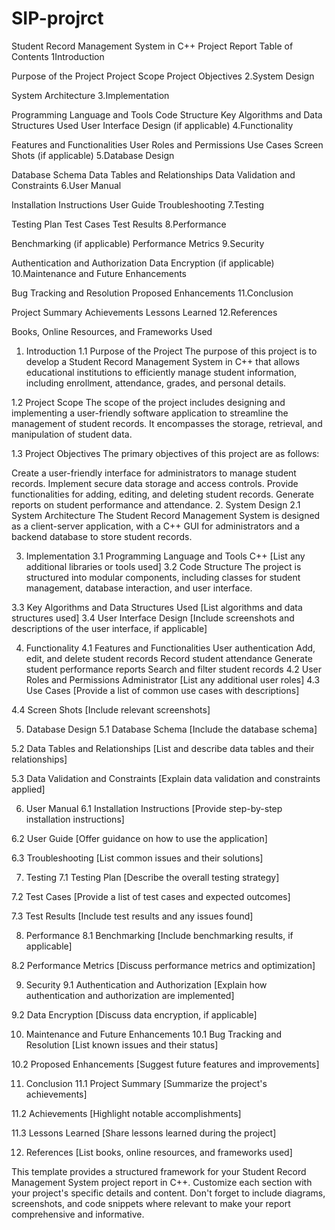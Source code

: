 # SIP-projrct
Student Record Management System in C++ Project Report
Table of Contents
1Introduction

Purpose of the Project
Project Scope
Project Objectives
2.System Design

System Architecture
3.Implementation

Programming Language and Tools
Code Structure
Key Algorithms and Data Structures Used
User Interface Design (if applicable)
4.Functionality

Features and Functionalities
User Roles and Permissions
Use Cases
Screen Shots (if applicable)
5.Database Design

Database Schema
Data Tables and Relationships
Data Validation and Constraints
6.User Manual

Installation Instructions
User Guide
Troubleshooting
7.Testing

Testing Plan
Test Cases
Test Results
8.Performance

Benchmarking (if applicable)
Performance Metrics
9.Security

Authentication and Authorization
Data Encryption (if applicable)
10.Maintenance and Future Enhancements

Bug Tracking and Resolution
Proposed Enhancements
11.Conclusion

Project Summary
Achievements
Lessons Learned
12.References

Books, Online Resources, and Frameworks Used
1. Introduction
1.1 Purpose of the Project
The purpose of this project is to develop a Student Record Management System in C++ that allows educational institutions to efficiently manage student information, including enrollment, attendance, grades, and personal details.

1.2 Project Scope
The scope of the project includes designing and implementing a user-friendly software application to streamline the management of student records. It encompasses the storage, retrieval, and manipulation of student data.

1.3 Project Objectives
The primary objectives of this project are as follows:

Create a user-friendly interface for administrators to manage student records.
Implement secure data storage and access controls.
Provide functionalities for adding, editing, and deleting student records.
Generate reports on student performance and attendance.
2. System Design
2.1 System Architecture
The Student Record Management System is designed as a client-server application, with a C++ GUI for administrators and a backend database to store student records.



3. Implementation
3.1 Programming Language and Tools
C++
[List any additional libraries or tools used]
3.2 Code Structure
The project is structured into modular components, including classes for student management, database interaction, and user interface.

3.3 Key Algorithms and Data Structures Used
[List algorithms and data structures used]
3.4 User Interface Design
[Include screenshots and descriptions of the user interface, if applicable]

4. Functionality
4.1 Features and Functionalities
User authentication
Add, edit, and delete student records
Record student attendance
Generate student performance reports
Search and filter student records
4.2 User Roles and Permissions
Administrator
[List any additional user roles]
4.3 Use Cases
[Provide a list of common use cases with descriptions]

4.4 Screen Shots
[Include relevant screenshots]

5. Database Design
5.1 Database Schema
[Include the database schema]

5.2 Data Tables and Relationships
[List and describe data tables and their relationships]

5.3 Data Validation and Constraints
[Explain data validation and constraints applied]

6. User Manual
6.1 Installation Instructions
[Provide step-by-step installation instructions]

6.2 User Guide
[Offer guidance on how to use the application]

6.3 Troubleshooting
[List common issues and their solutions]

7. Testing
7.1 Testing Plan
[Describe the overall testing strategy]

7.2 Test Cases
[Provide a list of test cases and expected outcomes]

7.3 Test Results
[Include test results and any issues found]

8. Performance
8.1 Benchmarking
[Include benchmarking results, if applicable]

8.2 Performance Metrics
[Discuss performance metrics and optimization]

9. Security
9.1 Authentication and Authorization
[Explain how authentication and authorization are implemented]

9.2 Data Encryption
[Discuss data encryption, if applicable]

10. Maintenance and Future Enhancements
10.1 Bug Tracking and Resolution
[List known issues and their status]

10.2 Proposed Enhancements
[Suggest future features and improvements]

11. Conclusion
11.1 Project Summary
[Summarize the project's achievements]

11.2 Achievements
[Highlight notable accomplishments]

11.3 Lessons Learned
[Share lessons learned during the project]

12. References
[List books, online resources, and frameworks used]

This template provides a structured framework for your Student Record Management System project report in C++. Customize each section with your project's specific details and content. Don't forget to include diagrams, screenshots, and code snippets where relevant to make your report comprehensive and informative.




